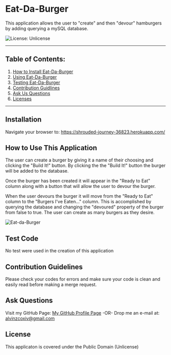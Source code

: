 # Eat-Da-Burger

  This application allows the user to "create" and then "devour" hamburgers by adding querying a mySQL database.

  ![License: Unlicense](https://img.shields.io/badge/license-Unlicense-blue.svg)

  ***

  ## Table of Contents:

  1. [How to Install Eat-Da-Burger](#Installation)
  2. [Using Eat-Da-Burger](#How%20To%20Use%20This%20Application)
  3. [Testing Eat-Da-Burger](#Test%20Code)
  4. [Contribution Guidlines](#Contribution%20Guidelines)
  5. [Ask Us Questions](#Ask%20Questions)
  6. [Licenses](#License)

  ***

  ## Installation

  Navigate your browser to: <https://shrouded-journey-36823.herokuapp.com/>

  ## How to Use This Application

  The user can create a burger by giving it a name of their choosing and clicking the "Build It!" button. By clicking the the "Build It!" button the burger will be added to the database.
  
  Once the burger has been created it will appear in the "Ready to Eat" column along with a button that will allow the user to devour the burger.
  
  When the user devours the burger it will move from the "Ready to Eat" column to the "Burgers I've Eaten..." column. This is accomplished by querying the database and changing the "devoured" property of the burger from false to true.  The user can create as many burgers as they desire.

  ![Eat-da-Burger](./public/assets/images/Eat-Da-Burger!.png)

  ## Test Code

  No test were used in the creation of this application

  ## Contribution Guidelines

  Please check your codes for errors and make sure your code is clean and easily read before making a merge request.

  ## Ask Questions

  Visit my GitHub Page: [My GitHub Profile Page](https://github.com/AlvinZC4)
 -OR-
 Drop me an e-mail at: alvinzcoxiv@gmail.com

  ## License

  This applicaton is covered under the Public Domain (Unlicense)

